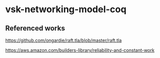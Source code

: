 # vsk-networking-model-coq

## Referenced works

https://github.com/ongardie/raft.tla/blob/master/raft.tla

https://aws.amazon.com/builders-library/reliability-and-constant-work
